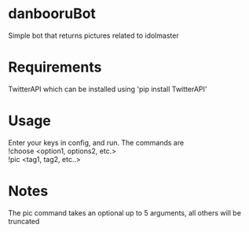 # danbooruBot
Simple bot that returns pictures related to idolmaster

# Requirements
TwitterAPI which can be installed using 'pip install TwitterAPI'

# Usage
Enter your keys in config, and run. The commands are<br />
!choose \<option1, options2, etc.\><br />
!pic \<tag1, tag2, etc..\>

# Notes
The pic command takes an optional up to 5 arguments, all others will be truncated
